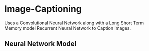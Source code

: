 # Image-Captioning

Uses a Convolutional Neural Network along with a Long Short Term Memory model Recurrent Neural Network to Caption Images.

## Neural Network Model 
